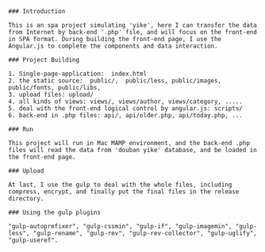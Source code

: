 
	### Introduction

	This is an spa project simulating 'yike', here I can transfer the data from Internet by back-end '.php' file, and will focus on the front-end in SPA format. During building the front-end page, I use the Angular.js to complete the components and data interaction.

	### Project Building

	1. Single-page-application:  index.html
	2. the static source:  public/,  public/less, public/images, public/fonts, public/libs, 
	3. upload files: upload/
	4. all kinds of views: views/, views/author, views/category, .....
	5. deal with the front-end logical control by angular.js: scripts/
	6. back-end in .php files: api/, api/older.php, api/today.php, ...

	### Run

	This project will run in Mac MAMP environment, and the back-end .php files will read the data from 'douban yike' database, and be loaded in the front-end page.

	### Upload

	At last, I use the gulp to deal with the whole files, including compress, encrypt, and finally put the final files in the release directory.

	### Using the gulp plugins

    "gulp-autoprefixer", "gulp-cssmin", "gulp-if", "gulp-imagemin", "gulp-less", "gulp-rename", "gulp-rev", "gulp-rev-collector", "gulp-uglify", "gulp-useref".


	
























